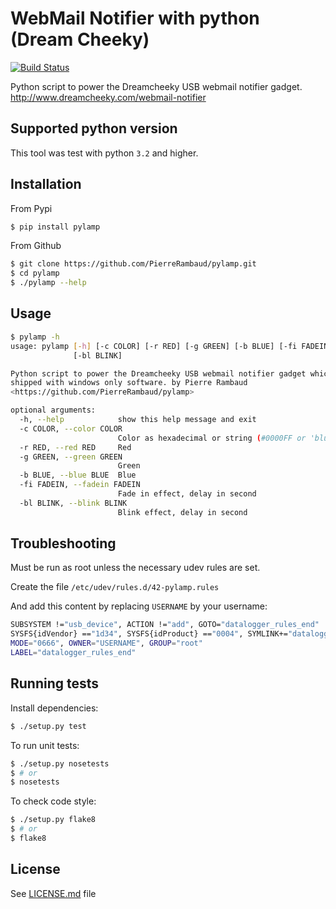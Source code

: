 # WebMail Notifier with python (Dream Cheeky)

[![Build Status](https://travis-ci.org/PierreRambaud/pylamp.png?branch=master)](https://travis-ci.org/PierreRambaud/pylamp)

Python script to power the Dreamcheeky USB webmail notifier gadget. <http://www.dreamcheeky.com/webmail-notifier>

## Supported python version

This tool was test with python `3.2` and higher.

## Installation

From Pypi

```bash
$ pip install pylamp
```

From Github

```bash
$ git clone https://github.com/PierreRambaud/pylamp.git
$ cd pylamp
$ ./pylamp --help
```

## Usage

```bash
$ pylamp -h
usage: pylamp [-h] [-c COLOR] [-r RED] [-g GREEN] [-b BLUE] [-fi FADEIN]
              [-bl BLINK]

Python script to power the Dreamcheeky USB webmail notifier gadget which is
shipped with windows only software. by Pierre Rambaud
<https://github.com/PierreRambaud/pylamp>

optional arguments:
  -h, --help            show this help message and exit
  -c COLOR, --color COLOR
                        Color as hexadecimal or string (#0000FF or 'blue')
  -r RED, --red RED     Red
  -g GREEN, --green GREEN
                        Green
  -b BLUE, --blue BLUE  Blue
  -fi FADEIN, --fadein FADEIN
                        Fade in effect, delay in second
  -bl BLINK, --blink BLINK
                        Blink effect, delay in second
```

## Troubleshooting

Must be run as root unless the necessary udev rules are set.

Create the file `/etc/udev/rules.d/42-pylamp.rules`

And add this content by replacing `USERNAME` by your username:


```bash
SUBSYSTEM !="usb_device", ACTION !="add", GOTO="datalogger_rules_end"
SYSFS{idVendor} =="1d34", SYSFS{idProduct} =="0004", SYMLINK+="datalogger"
MODE="0666", OWNER="USERNAME", GROUP="root"
LABEL="datalogger_rules_end"
```

## Running tests

Install dependencies:

```bash
$ ./setup.py test
```

To run unit tests:

```bash
$ ./setup.py nosetests
$ # or
$ nosetests
```

To check code style:

```bash
$ ./setup.py flake8
$ # or
$ flake8
```

## License

See [LICENSE.md](LICENSE.md) file
